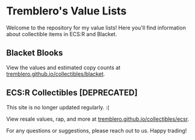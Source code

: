 # Tremblero's Value Lists

Welcome to the repository for my value lists! Here you'll find information about collectible items in ECS:R and Blacket. 

## Blacket Blooks

View the values and estimated copy counts at [tremblero.github.io/collectibles/blacket](https://tremblero.github.io/collectibles/blacket).

## ECS:R Collectibles [DEPRECATED]
This site is no longer updated regularly. :(

View resale values, rap, and more at [tremblero.github.io/collectibles/ecsr](https://tremblero.github.io/collectibles/ecsr).

For any questions or suggestions, please reach out to us. Happy trading!
